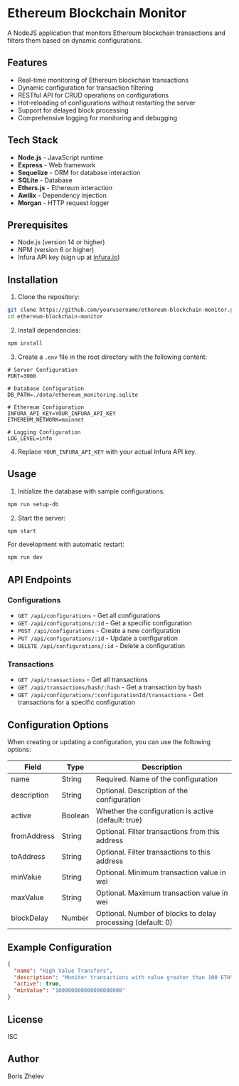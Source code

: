 # Ethereum Blockchain Monitor

A NodeJS application that monitors Ethereum blockchain transactions and filters them based on dynamic configurations.

## Features

- Real-time monitoring of Ethereum blockchain transactions
- Dynamic configuration for transaction filtering
- RESTful API for CRUD operations on configurations
- Hot-reloading of configurations without restarting the server
- Support for delayed block processing
- Comprehensive logging for monitoring and debugging

## Tech Stack

- **Node.js** - JavaScript runtime
- **Express** - Web framework
- **Sequelize** - ORM for database interaction
- **SQLite** - Database
- **Ethers.js** - Ethereum interaction
- **Awilix** - Dependency injection
- **Morgan** - HTTP request logger

## Prerequisites

- Node.js (version 14 or higher)
- NPM (version 6 or higher)
- Infura API key (sign up at [infura.io](https://infura.io))

## Installation

1. Clone the repository:

```bash
git clone https://github.com/yourusername/ethereum-blockchain-monitor.git
cd ethereum-blockchain-monitor
```

2. Install dependencies:

```bash
npm install
```

3. Create a `.env` file in the root directory with the following content:

```
# Server Configuration
PORT=3000

# Database Configuration
DB_PATH=./data/ethereum_monitoring.sqlite

# Ethereum Configuration
INFURA_API_KEY=YOUR_INFURA_API_KEY
ETHEREUM_NETWORK=mainnet

# Logging Configuration
LOG_LEVEL=info
```

4. Replace `YOUR_INFURA_API_KEY` with your actual Infura API key.

## Usage

1. Initialize the database with sample configurations:

```bash
npm run setup-db
```

2. Start the server:

```bash
npm start
```

For development with automatic restart:

```bash
npm run dev
```

## API Endpoints

### Configurations

- `GET /api/configurations` - Get all configurations
- `GET /api/configurations/:id` - Get a specific configuration
- `POST /api/configurations` - Create a new configuration
- `PUT /api/configurations/:id` - Update a configuration
- `DELETE /api/configurations/:id` - Delete a configuration

### Transactions

- `GET /api/transactions` - Get all transactions
- `GET /api/transactions/hash/:hash` - Get a transaction by hash
- `GET /api/configurations/:configurationId/transactions` - Get transactions for a specific configuration

## Configuration Options

When creating or updating a configuration, you can use the following options:

| Field               | Type    | Description                                                       |
| ------------------- | ------- | ----------------------------------------------------------------- |
| name                | String  | Required. Name of the configuration                               |
| description         | String  | Optional. Description of the configuration                        |
| active              | Boolean | Whether the configuration is active (default: true)               |
| fromAddress         | String  | Optional. Filter transactions from this address                   |
| toAddress           | String  | Optional. Filter transactions to this address                     |
| minValue            | String  | Optional. Minimum transaction value in wei                        |
| maxValue            | String  | Optional. Maximum transaction value in wei                        |
| blockDelay          | Number  | Optional. Number of blocks to delay processing (default: 0)       |

## Example Configuration

```json
{
  "name": "High Value Transfers",
  "description": "Monitor transactions with value greater than 100 ETH",
  "active": true,
  "minValue": "100000000000000000000"
}
```
## License

ISC

## Author

Boris Zhelev